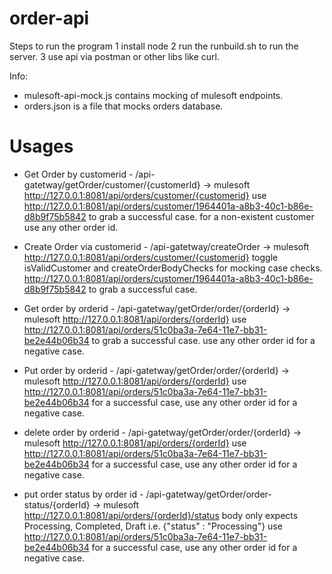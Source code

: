 # order-api
Steps to run the program
1 install node
2 run the runbuild.sh to run the server.
3 use api via postman or other libs like curl.

Info:
* mulesoft-api-mock.js contains mocking of mulesoft endpoints.
* orders.json is a file that mocks orders database. 

# Usages
* Get Order by customerid - /api-gatetway/getOrder/customer/{customerId} -> mulesoft http://127.0.0.1:8081/api/orders/customer/{customerid}
use http://127.0.0.1:8081/api/orders/customer/1964401a-a8b3-40c1-b86e-d8b9f75b5842 to grab a successful case. for a non-existent customer use any other order id.

* Create Order via customerid - /api-gatetway/createOrder -> mulesoft http://127.0.0.1:8081/api/orders/customer/{customerid} 
toggle isValidCustomer and createOrderBodyChecks for mocking case checks. http://127.0.0.1:8081/api/orders/customer/1964401a-a8b3-40c1-b86e-d8b9f75b5842 to grab a successful case.


* Get order by orderid - /api-gatetway/getOrder/order/{orderId} -> mulesoft http://127.0.0.1:8081/api/orders/{orderId}
use http://127.0.0.1:8081/api/orders/51c0ba3a-7e64-11e7-bb31-be2e44b06b34 to grab a successful case. use any other order id for a negative case.

* Put order by orderid - /api-gatetway/getOrder/order/{orderId} -> mulesoft http://127.0.0.1:8081/api/orders/{orderId}
use http://127.0.0.1:8081/api/orders/51c0ba3a-7e64-11e7-bb31-be2e44b06b34 for a successful case, use any other order id for a negative case.

* delete order by orderid - /api-gatetway/getOrder/order/{orderId} -> mulesoft http://127.0.0.1:8081/api/orders/{orderId}
use http://127.0.0.1:8081/api/orders/51c0ba3a-7e64-11e7-bb31-be2e44b06b34 for a successful case, use any other order id for a negative case.

* put order status by order id - /api-gatetway/getOrder/order-status/{orderId} -> mulesoft http://127.0.0.1:8081/api/orders/{orderId}/status
body only expects Processing, Completed, Draft i.e. {"status" : "Processing"}
use http://127.0.0.1:8081/api/orders/51c0ba3a-7e64-11e7-bb31-be2e44b06b34 for a successful case, use any other order id for a negative case.